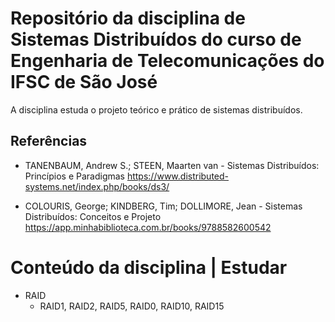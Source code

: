# Repositório da disciplina de Sistemas Distribuídos do curso de Engenharia de Telecomunicações do IFSC de São José

A disciplina estuda o projeto teórico e prático de sistemas distribuídos.

## Referências

* TANENBAUM, Andrew S.; STEEN, Maarten van - Sistemas Distribuídos: Princípios e Paradigmas
https://www.distributed-systems.net/index.php/books/ds3/  

* COLOURIS, George; KINDBERG, Tim; DOLLIMORE, Jean - Sistemas Distribuídos: Conceitos e Projeto
https://app.minhabiblioteca.com.br/books/9788582600542

# Conteúdo da disciplina | Estudar 

* RAID
  * RAID1, RAID2, RAID5, RAID0, RAID10, RAID15



